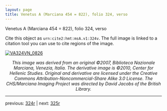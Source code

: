 ```yaml
---
layout: page
title: Venetus A (Marciana 454 = 822), folio 324, verso
---
```


Venetus A (Marciana 454 = 822), folio 324, verso

Cite this object as `urn:cite2:hmt:msA.v1:324v`.  The full image is linked to a citation tool you can use to cite regions of the image.

[![VA324VN_0826](http://www.homermultitext.org/iipsrv?IIIF=/project/homer/pyramidal/deepzoom/hmt/vaimg/2017a/VA324VN_0826.tif/full/800,/0/default.jpg)](http://www.homermultitext.org/ict2/?urn=urn:cite2:hmt:vaimg.2017a:VA324VN_0826) 

<p style="text-align: center; font-style: italic;">This image was derived from an original ©2007, Biblioteca Nazionale Marciana, Venezia, Italia. The derivative image is ©2010, Center for Hellenic Studies. Original and derivative are licensed under the Creative Commons Attribution-Noncommercial-Share Alike 3.0 License. The CHS/Marciana Imaging Project was directed by David Jacobs of the British Library.</p>

---

previous: [324r](../324r/) | next: [325r](../325r/)
